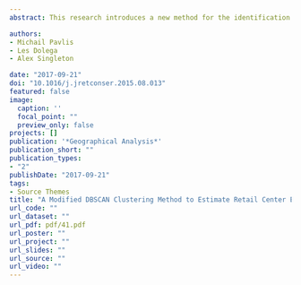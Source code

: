 ```yaml
---
abstract: This research introduces a new method for the identification of local retail agglomerations within Great Britain, implementing a modification of the established density based spatial clustering of applications with noise (DBSCAN) method that improves local sensitivity to variable point densities. The variability of retail unit density can be related to both the type and function of retail centers, but also to characteristics such as size and extent of urban areas, population distribution, or property values. The suggested method implements a sparse graph representation of the retail unit locations based on a distance‐constrained k‐nearest neighbor adjacency list that is subsequently decomposed using the Depth First Search algorithm. DBSCAN is iteratively applied to each subgraph to extract the clusters with point density closer to an overall density for each study area. This innovative approach has the advantage of adjusting the radius parameter of DBSCAN at the local scale, thus improving the clustering output. A comparison of the estimated retail clusters against a sample of existing boundaries of retail areas shows that the suggested methodology provides a simple yet accurate and flexible way to automate the process of identifying retail clusters of varying shapes and densities across large areas; and by extension, enables their automated update over time.

authors:
- Michail Pavlis
- Les Dolega
- Alex Singleton

date: "2017-09-21"
doi: "10.1016/j.jretconser.2015.08.013"
featured: false
image:
  caption: ''
  focal_point: ""
  preview_only: false
projects: []
publication: '*Geographical Analysis*'
publication_short: ""
publication_types:
- "2"
publishDate: "2017-09-21"
tags:
- Source Themes
title: "A Modified DBSCAN Clustering Method to Estimate Retail Center Extent"
url_code: ""
url_dataset: ""
url_pdf: pdf/41.pdf
url_poster: ""
url_project: ""
url_slides: ""
url_source: ""
url_video: ""
---
```


